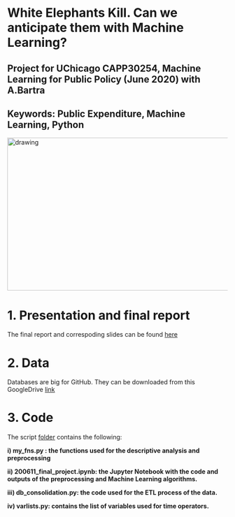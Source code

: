 # White Elephants Kill. Can we anticipate them with Machine Learning?

## Project for UChicago CAPP30254, Machine Learning for Public Policy (June 2020) with A.Bartra 
## Keywords: Public Expenditure, Machine Learning, Python

<img src="https://github.com/acozzubo/ML_Public_Policy/blob/master/images/welephants_img2.png" alt="drawing" height="350" width="1200"/>

# 1. Presentation and final report 

The final report and correspoding slides can be found [here](https://github.com/acozzubo/CAPP-30254-Cozzubo-Bartra/tree/master/Results) 

# 2. Data 

Databases are big for GitHub. They can be downloaded from this GoogleDrive [link](https://drive.google.com/file/d/1PZPDA61DV7urmnkTIEdcpiToanFbXO4e/view?usp=sharing) 

# 3. Code  

The script [folder](https://github.com/acozzubo/CAPP-30254-Cozzubo-Bartra/tree/master/Scripts) contains the following:

  **i) my_fns.py : the functions used for the descriptive analysis and preprocessing** 
  
  **ii) 200611_final_project.ipynb: the Jupyter Notebook with the code and outputs of the preprocessing and Machine Learning algorithms.**
  
  **iii) db_consolidation.py: the code used for the ETL process of the data.**
  
  **iv) varlists.py: contains the list of variables used for time operators.**

